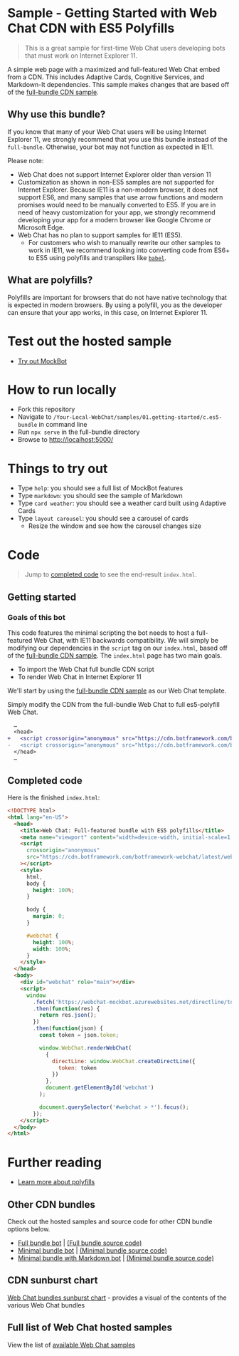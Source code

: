 # Sample - Getting Started with Web Chat CDN with ES5 Polyfills

> This is a great sample for first-time Web Chat users developing bots that must work on Internet Explorer 11.

A simple web page with a maximized and full-featured Web Chat embed from a CDN. This includes Adaptive Cards, Cognitive Services, and Markdown-It dependencies. This sample makes changes that are based off of the [full-bundle CDN sample][1].

## Why use this bundle?

If you know that many of your Web Chat users will be using Internet Explorer 11, we strongly recommend that you use this bundle instead of the `full-bundle`. Otherwise, your bot may not function as expected in IE11.

Please note:

-  Web Chat does not support Internet Explorer older than version 11
-  Customization as shown in non-ES5 samples are not supported for Internet Explorer. Because IE11 is a non-modern browser, it does not support ES6, and many samples that use arrow functions and modern promises would need to be manually converted to ES5. If you are in need of heavy customization for your app, we strongly recommend developing your app for a modern browser like Google Chrome or Microsoft Edge.
-  Web Chat has no plan to support samples for IE11 (ES5).
   -  For customers who wish to manually rewrite our other samples to work in IE11, we recommend looking into converting code from ES6+ to ES5 using polyfills and transpilers like [`babel`](https://babeljs.io/docs/en/next/babel-standalone.html).

## What are polyfills?

Polyfills are important for browsers that do not have native technology that is expected in modern browsers. By using a polyfill, you as the developer can ensure that your app works, in this case, on Internet Explorer 11.

# Test out the hosted sample

-  [Try out MockBot](https://microsoft.github.io/BotFramework-WebChat/01.getting-started/c.es5-bundle)

# How to run locally

-  Fork this repository
-  Navigate to `/Your-Local-WebChat/samples/01.getting-started/c.es5-bundle` in command line
-  Run `npx serve` in the full-bundle directory
-  Browse to [http://localhost:5000/](http://localhost:5000/)

# Things to try out

-  Type `help`: you should see a full list of MockBot features
-  Type `markdown`: you should see the sample of Markdown
-  Type `card weather`: you should see a weather card built using Adaptive Cards
-  Type `layout carousel`: you should see a carousel of cards
   -  Resize the window and see how the carousel changes size

# Code

> Jump to [completed code](#completed-code) to see the end-result `index.html`.

## Getting started

### Goals of this bot

This code features the minimal scripting the bot needs to host a full-featured Web Chat, with IE11 backwards compatibility. We will simply be modifying our dependencies in the `script` tag on our `index.html`, based off of the [full-bundle CDN sample][1].
The `index.html` page has two main goals.

-  To import the Web Chat full bundle CDN script
-  To render Web Chat in Internet Explorer 11

We'll start by using the [full-bundle CDN sample][1] as our Web Chat template.

Simply modify the CDN from the full-bundle Web Chat to full es5-polyfill Web Chat.

```diff
  …
  <head>
+   <script crossorigin="anonymous" src="https://cdn.botframework.com/botframework-webchat/latest/webchat-es5.js"></script>
-   <script crossorigin="anonymous" src="https://cdn.botframework.com/botframework-webchat/latest/webchat.js"></script>
  </head>
  …
```

## Completed code

Here is the finished `index.html`:

<!-- prettier-ignore-start -->
```html
<!DOCTYPE html>
<html lang="en-US">
  <head>
    <title>Web Chat: Full-featured bundle with ES5 polyfills</title>
    <meta name="viewport" content="width=device-width, initial-scale=1.0" />
    <script
      crossorigin="anonymous"
      src="https://cdn.botframework.com/botframework-webchat/latest/webchat-es5.js"
    ></script>
    <style>
      html,
      body {
        height: 100%;
      }

      body {
        margin: 0;
      }

      #webchat {
        height: 100%;
        width: 100%;
      }
    </style>
  </head>
  <body>
    <div id="webchat" role="main"></div>
    <script>
      window
        .fetch('https://webchat-mockbot.azurewebsites.net/directline/token', { method: 'POST' })
        .then(function(res) {
          return res.json();
        })
        .then(function(json) {
          const token = json.token;

          window.WebChat.renderWebChat(
            {
              directLine: window.WebChat.createDirectLine({
                token: token
              })
            },
            document.getElementById('webchat')
          );

          document.querySelector('#webchat > *').focus();
        });
    </script>
  </body>
</html>
```
<!-- prettier-ignore-end -->

# Further reading

-  [Learn more about polyfills](https://stackoverflow.com/questions/7087331/what-is-the-meaning-of-polyfills-in-html5)

## Other CDN bundles

Check out the hosted samples and source code for other CDN bundle options below.

-  [Full bundle bot](https://microsoft.github.io/BotFramework-WebChat/01.getting-started/a.full-bundle) | [(Full bundle source code)](https://github.com/microsoft/BotFramework-WebChat/tree/master/samples/01.getting-started/a.full-bundle)
-  [Minimal bundle bot](https://microsoft.github.io/BotFramework-WebChat/01.getting-started/b.minimal-bundle) | [(Minimal bundle source code)](https://github.com/microsoft/BotFramework-WebChat/tree/master/samples/01.getting-started/b.minimal-bundle)
-  [Minimal bundle with Markdown bot](https://microsoft.github.io/BotFramework-WebChat/01.getting-started/h.minimal-markdown) | [(Minimal bundle source code)](https://github.com/microsoft/BotFramework-WebChat/tree/master/samples/01.getting-started/h.minimal-markdown)

## CDN sunburst chart

[Web Chat bundles sunburst chart](http://cdn.botframework.com/botframework-webchat/master/stats.html) - provides a visual of the contents of the various Web Chat bundles

## Full list of Web Chat hosted samples

View the list of [available Web Chat samples](https://github.com/microsoft/BotFramework-WebChat/tree/master/samples)

[1]: ../a.full-bundle/README.md
